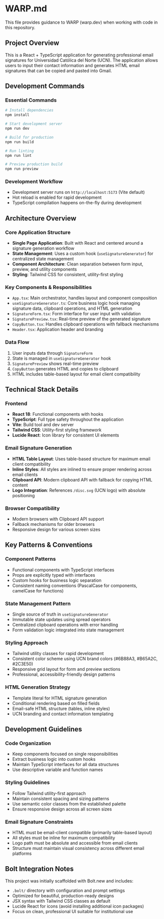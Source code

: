 # WARP.md

This file provides guidance to WARP (warp.dev) when working with code in this repository.

## Project Overview

This is a React + TypeScript application for generating professional email signatures for Universidad Católica del Norte (UCN). The application allows users to input their contact information and generates HTML email signatures that can be copied and pasted into Gmail.

## Development Commands

### Essential Commands
```bash
# Install dependencies
npm install

# Start development server
npm run dev

# Build for production
npm run build

# Run linting
npm run lint

# Preview production build
npm run preview
```

### Development Workflow
- Development server runs on `http://localhost:5173` (Vite default)
- Hot reload is enabled for rapid development
- TypeScript compilation happens on-the-fly during development

## Architecture Overview

### Core Application Structure
- **Single Page Application**: Built with React and centered around a signature generation workflow
- **State Management**: Uses a custom hook (`useSignatureGenerator`) for centralized state management
- **Component Architecture**: Clean separation between form input, preview, and utility components
- **Styling**: Tailwind CSS for consistent, utility-first styling

### Key Components & Responsibilities
- `App.tsx`: Main orchestrator, handles layout and component composition
- `useSignatureGenerator.ts`: Core business logic hook managing signature data, clipboard operations, and HTML generation
- `SignatureForm.tsx`: Form interface for user input with validation
- `SignaturePreview.tsx`: Real-time preview of the generated signature
- `CopyButton.tsx`: Handles clipboard operations with fallback mechanisms
- `Header.tsx`: Application header and branding

### Data Flow
1. User inputs data through `SignatureForm`
2. State is managed in `useSignatureGenerator` hook
3. `SignaturePreview` shows real-time preview
4. `CopyButton` generates HTML and copies to clipboard
5. HTML includes table-based layout for email client compatibility

## Technical Stack Details

### Frontend
- **React 18**: Functional components with hooks
- **TypeScript**: Full type safety throughout the application
- **Vite**: Build tool and dev server
- **Tailwind CSS**: Utility-first styling framework
- **Lucide React**: Icon library for consistent UI elements

### Email Signature Generation
- **HTML Table Layout**: Uses table-based structure for maximum email client compatibility
- **Inline Styles**: All styles are inlined to ensure proper rendering across email clients
- **Clipboard API**: Modern clipboard API with fallback for copying HTML content
- **Logo Integration**: References `/disc.svg` (UCN logo) with absolute positioning

### Browser Compatibility
- Modern browsers with Clipboard API support
- Fallback mechanisms for older browsers
- Responsive design for various screen sizes

## Key Patterns & Conventions

### Component Patterns
- Functional components with TypeScript interfaces
- Props are explicitly typed with interfaces
- Custom hooks for business logic separation
- Consistent naming conventions (PascalCase for components, camelCase for functions)

### State Management Pattern
- Single source of truth in `useSignatureGenerator`
- Immutable state updates using spread operators
- Centralized clipboard operations with error handling
- Form validation logic integrated into state management

### Styling Approach
- Tailwind utility classes for rapid development
- Consistent color scheme using UCN brand colors (#6B88A3, #B65A2C, #2C3E50)
- Responsive grid layout for form and preview sections
- Professional, accessibility-friendly design patterns

### HTML Generation Strategy
- Template literal for HTML signature generation
- Conditional rendering based on filled fields
- Email-safe HTML structure (tables, inline styles)
- UCN branding and contact information templating

## Development Guidelines

### Code Organization
- Keep components focused on single responsibilities
- Extract business logic into custom hooks
- Maintain TypeScript interfaces for all data structures
- Use descriptive variable and function names

### Styling Guidelines
- Follow Tailwind utility-first approach
- Maintain consistent spacing and sizing patterns
- Use semantic color classes from the established palette
- Ensure responsive design across all screen sizes

### Email Signature Constraints
- HTML must be email-client compatible (primarily table-based layout)
- All styles must be inline for maximum compatibility
- Logo path must be absolute and accessible from email clients
- Structure must maintain visual consistency across different email platforms

## Bolt Integration Notes

This project was initially scaffolded with Bolt.new and includes:
- `.bolt/` directory with configuration and prompt settings
- Optimized for beautiful, production-ready designs
- JSX syntax with Tailwind CSS classes as default
- Lucide React for icons (avoid installing additional icon packages)
- Focus on clean, professional UI suitable for institutional use
